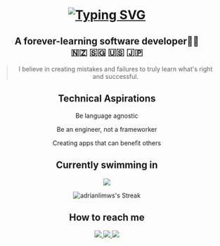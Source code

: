 
<div align="center"> 
<h1>
<a href="https://git.io/typing-svg"><img src="https://readme-typing-svg.demolab.com?font=Comic+Sans+MS&weight=600&size=24&pause=1000&center=true&random=false&width=435&lines=Kia+Ora!+My+name+is+Adrian+%3AD" alt="Typing SVG" /></a>
</h1>

<h2>A forever-learning software developer👨‍💻 <br /> 🇳🇿 🇸🇬 🇺🇸 🇯🇵</h2>

<blockquote>
  I believe in creating mistakes and failures to truly learn what's right and successful.</blockquote>

  <h2>Technical Aspirations</h2>

  <p>Be language agnostic </p>
  <p>Be an engineer, not a frameworker </p>
  <p>Creating apps that can benefit others </p>

  <h2>Currently swimming in</h2>
  <img src="https://skillicons.dev/icons?i=cs,dotnet" />

  ![adrianlimws's Streak](https://github-readme-streak-stats.herokuapp.com/?user=adrianlimws&theme=vue&hide_border=true)

<h2>How to reach me</h2>
<a href="https://www.linkedin.com/in/adrianlws/" target="_blank">
    <img src="https://skillicons.dev/icons?i=linkedin" />
</a>
<a href="mailto:adrianlimws@gmail.com" target="_blank">
    <img src="https://skillicons.dev/icons?i=gmail" />
</a>
<a href="https://discord.gg/VPsqDYQuAR" target="_blank">
    <img src="https://skillicons.dev/icons?i=discord" />
</a>

</div>

